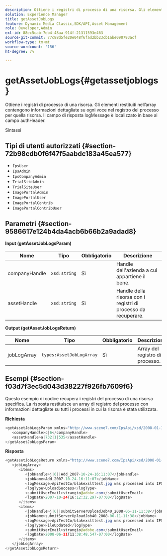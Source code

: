 ```yaml
---
description: Ottiene i registri di processo di una risorsa. Gli elementi restituiti nell’array contengono informazioni dettagliate su ogni voce nel registro del processo per quella risorsa. Il campo di risposta logMessage è localizzato in base al campo authHeader.
solution: Experience Manager
title: getAssetJobLogs
feature: Dynamic Media Classic,SDK/API,Asset Management
role: Developer,Admin
exl-id: 88ec5cab-7eb4-48aa-914f-21311593e463
source-git-commit: 77c88d5fe20e048f6fad2bb23cb1abe090793acf
workflow-type: tm+mt
source-wordcount: '156'
ht-degree: 7%

---
```


# getAssetJobLogs{#getassetjoblogs}

Ottiene i registri di processo di una risorsa. Gli elementi restituiti nell’array contengono informazioni dettagliate su ogni voce nel registro del processo per quella risorsa. Il campo di risposta logMessage è localizzato in base al campo authHeader.

Sintassi

## Tipi di utenti autorizzati {#section-72b98cdb0f6f47f5aabdc183a45ea577}

* `IpsUser`
* `IpsAdmin`
* `IpsCompanyAdmin`
* `TrialSiteAdmin`
* `TrialSiteUser`
* `ImagePortalAdmin`
* `ImagePortalUser`
* `ImagePortalContrib`
* `ImagePortalContribUser`

## Parametri {#section-9586617e124b4da4acb6b66b2a9adad8}

**Input (getAssetJobLogsParam)**

| Nome | Tipo | Obbligatorio | Descrizione |
|---|---|---|---|
| companyHandle | `xsd:string` | Sì | Handle dell&#39;azienda a cui appartiene il bene. |
| assetHandle | `xsd:string` | Sì | Handle della risorsa con i registri di processo da recuperare. |

**Output (getAssetJobLogsReturn)**

| Nome | Tipo | Obbligatorio | Descrizione |
|---|---|---|---|
| jobLogArray | `types:AssetJobLogArray` | Sì | Array del registro di processo. |

## Esempi {#section-f03d7f3ec5d043d38227f926fb7609f6}

Questo esempio di codice recupera i registri del processo di una risorsa specifica. La risposta restituisce un array di registro del processo con informazioni dettagliate su tutti i processi in cui la risorsa è stata utilizzata.

**Richiesta**

```java
<getAssetJobLogsParam xmlns="http://www.scene7.com/IpsApi/xsd/2008-01-15">
   <companyHandle>c|6</companyHandle>
   <assetHandle>a|732|1|535</assetHandle>
</getAssetJobLogsParam>
```

**Risposta**

```java
<getAssetJobLogsReturn xmlns="http://www.scene7.com/IpsApi/xsd/2008-01-15">
   <jobLogArray>
      <items>
         <jobHandle>j|6||Add_2007-10-24-16:11:07</jobHandle>
         <jobName>Add_2007-10-24-16:11:07</jobName>
         <logMessage>ApiTestCo/blakexslttest.jpg was processed into IPS</logMessage>
         <logType>UploadSuccess</logType>
         <submitUserEmail>strangio@adobe.com</submitUserEmail>
         <logDate>2007-10-24T16:12:32.297-07:00</logDate>
      </items>
      <items>
         <jobHandle>j|6||submitServerUploadJob40_2008-06-11-11:38</jobHandle>
         <jobName>submitServerUploadJob40_2008-06-11-11:38</jobName>
         <logMessage>ApiTestCo/blakexslttest.jpg was processed into IPS.</logMessage>
         <logType>FileUpdated</logType>
         <submitUserEmail>strangio@adobe.com</submitUserEmail>
         <logDate>2008-06-11T11:38:48.547-07:00</logDate>
      </items>
   </jobLogArray>
</getAssetJobLogsReturn>
```
